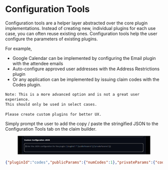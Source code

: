 # Configuration Tools

Configuration tools are a helper layer abstracted over the core plugin implementations. Instead of creating new, individual plugins for each use case, you can often reuse existing ones. Configuration tools help the user configure the parameters of existing plugins.

For example,&#x20;

* Google Calendar can be implemented by configuring the Email plugin with the attendee emails
* Auto-configure approved user addresses with the Address Restrictions plugin
* Or any application can be implemented by issuing claim codes with the Codes plugin.

```
Note: This is a more advanced option and is not a great user experience. 
This should only be used in select cases.

Please create custom plugins for better UX.
```

Simply prompt the user to add the copy / paste the stringified JSON to the Configuration Tools tab on the claim builder.

<figure><img src="../../../.gitbook/assets/image (214).png" alt=""><figcaption></figcaption></figure>

```json
{"pluginId":"codes","publicParams":{"numCodes":1},"privateParams":{"codes":["code123"]}}
```
